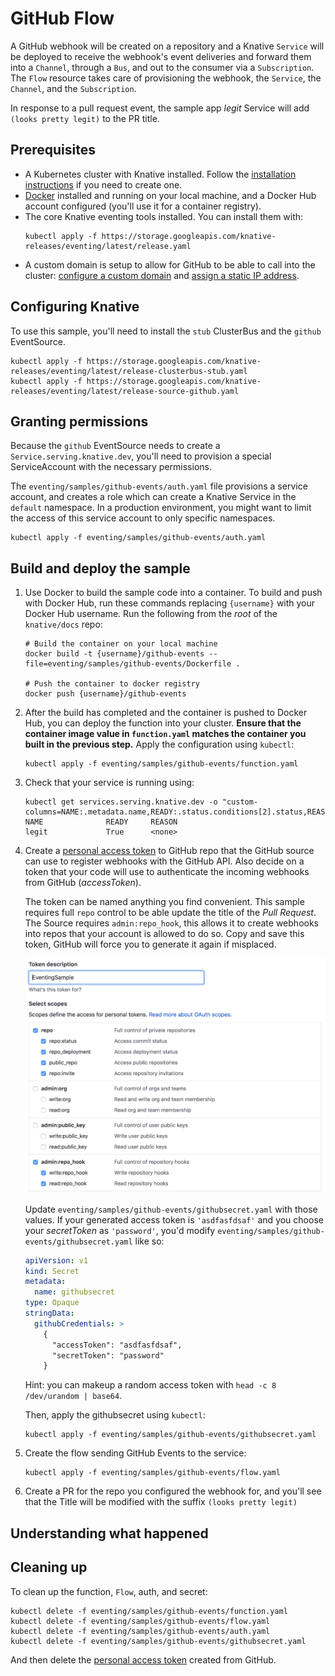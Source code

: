 # GitHub Flow

A GitHub webhook will be created on a repository and a Knative `Service` will be 
deployed to receive the webhook's event deliveries and forward them into a 
`Channel`, through a `Bus`, and out to the consumer via a `Subscription`. The 
`Flow` resource takes care of provisioning the webhook, the `Service`, the 
`Channel`, and the `Subscription`.

In response to a pull request event, the sample app _legit_ Service will add 
`(looks pretty legit)` to the PR title.

## Prerequisites

- A Kubernetes cluster with Knative installed. Follow the
  [installation instructions](https://github.com/knative/docs/blob/master/install/README.md)
  if you need to create one.
- [Docker](https://www.docker.com/) installed and running on your local machine,
  and a Docker Hub account configured (you'll use it for a container registry).
- The core Knative eventing tools installed. You can install them with:
  ```shell
  kubectl apply -f https://storage.googleapis.com/knative-releases/eventing/latest/release.yaml
  ```
- A custom domain is setup to allow for GitHub to be able to call into the cluster:
  [configure a custom domain](https://github.com/knative/docs/blob/master/serving/using-a-custom-domain.md) and 
  [assign a static IP address](https://github.com/knative/docs/blob/master/serving/gke-assigning-static-ip-address.md).

## Configuring Knative

To use this sample, you'll need to install the `stub` ClusterBus and the 
`github` EventSource.

```shell
kubectl apply -f https://storage.googleapis.com/knative-releases/eventing/latest/release-clusterbus-stub.yaml
kubectl apply -f https://storage.googleapis.com/knative-releases/eventing/latest/release-source-github.yaml
```

## Granting permissions

Because the `github` EventSource needs to create a
`Service.serving.knative.dev`, you'll need to provision a special
ServiceAccount with the necessary permissions.

The `eventing/samples/github-events/auth.yaml` file provisions a service
account, and creates a role which can create a Knative Service in the `default`
namespace. In a production environment, you might want to limit the access of
this service account to only specific namespaces.

```shell
kubectl apply -f eventing/samples/github-events/auth.yaml
```

## Build and deploy the sample

1.  Use Docker to build the sample code into a container. To build and push with
    Docker Hub, run these commands replacing `{username}` with your Docker Hub
    username. Run the following from the _root_ of the `knative/docs` repo:

    ```shell
    # Build the container on your local machine
    docker build -t {username}/github-events --file=eventing/samples/github-events/Dockerfile .

    # Push the container to docker registry
    docker push {username}/github-events
    ```

1.  After the build has completed and the container is pushed to Docker Hub, you
    can deploy the function into your cluster. **Ensure that the container image
    value in `function.yaml` matches the container you built in the previous
    step.** Apply the configuration using `kubectl`:

    ```shell
    kubectl apply -f eventing/samples/github-events/function.yaml
    ```

1.  Check that your service is running using:

    ```shell
    kubectl get services.serving.knative.dev -o "custom-columns=NAME:.metadata.name,READY:.status.conditions[2].status,REASON:.status.conditions[2].message"
    NAME              READY     REASON
    legit             True      <none>
    ```

1.  Create a [personal access token](https://github.com/settings/tokens) to 
    GitHub repo that the GitHub source can use to register webhooks with the 
    GitHub API. Also decide on a token that your code will use to authenticate
    the incoming webhooks from GitHub (*accessToken*).
    
    The token can be named anything you find convenient. This sample requires
    full `repo` control to be able update the title of the _Pull Request_.
    The Source requires `admin:repo_hook`, this allows it to create webhooks
    into repos that your account is allowed to do so. Copy and save this token,
    GitHub will force you to generate it again if misplaced.

    ![GitHub PAT](personal_access_token.png "GitHub Personal Access Token Screenshot")
    
    Update  `eventing/samples/github-events/githubsecret.yaml` with those
    values. If  your generated access token is `'asdfasfdsaf'` and you choose
    your *secretToken* as `'password'`, you'd modify 
    `eventing/samples/github-events/githubsecret.yaml` like so:
    
    ```yaml
    apiVersion: v1
    kind: Secret
    metadata:
      name: githubsecret
    type: Opaque
    stringData:
      githubCredentials: >
        {
          "accessToken": "asdfasfdsaf",
          "secretToken": "password"
        }
    ```
    Hint: you can makeup a random access token with `head -c 8 /dev/urandom | base64`.
    
    Then, apply the githubsecret using `kubectl`:
    
    ```shell
    kubectl apply -f eventing/samples/github-events/githubsecret.yaml
    ```

1.  Create the flow sending GitHub Events to the service:

    ```shell
    kubectl apply -f eventing/samples/github-events/flow.yaml
    ```

1.  Create a PR for the repo you configured the webhook for, and you'll see that
    the Title will be modified with the suffix `(looks pretty legit)`


## Understanding what happened

<!--TODO:
explain the resources and communication channels, as well as where the secret
is used. In particular include a note to look at
https://github.com/<owner>/<repo>/settings/hooks to see the webhook registered
and then deleted.
 -->

## Cleaning up

To clean up the function, `Flow`, auth, and secret:

```shell
kubectl delete -f eventing/samples/github-events/function.yaml
kubectl delete -f eventing/samples/github-events/flow.yaml
kubectl delete -f eventing/samples/github-events/auth.yaml
kubectl delete -f eventing/samples/github-events/githubsecret.yaml
```

And then delete the [personal access token](https://github.com/settings/tokens)
created from GitHub.
